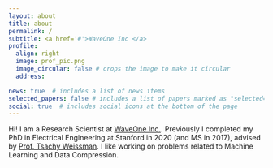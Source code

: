 ```yaml
---
layout: about
title: about
permalink: /
subtitle: <a href='#'>WaveOne Inc </a>
profile:
  align: right
  image: prof_pic.png
  image_circular: false # crops the image to make it circular
  address: 

news: true  # includes a list of news items
selected_papers: false # includes a list of papers marked as "selected={true}"
social: true  # includes social icons at the bottom of the page
---
```

Hi! I am a Research  Scientist at [WaveOne Inc.](). Previously I completed my PhD in Electrical Engineering at Stanford in 2020 (and MS in 2017), advised by [Prof. Tsachy Weissman](). I like working on problems related to Machine Learning and Data Compression. 